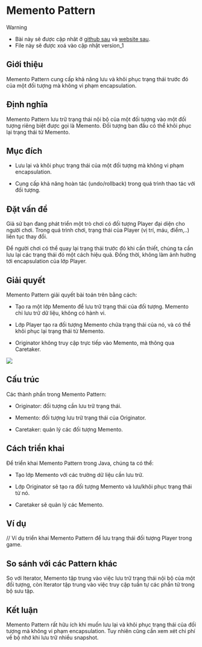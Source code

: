 # Memento Pattern

> [!WARNING]
> * Bài này sẽ được cập nhât ở [github sau](https://github.com/nguyenphuc22/Design-Patterns/blob/main/Writerside/topics/Singleton.md) và [website sau](https://nguyenphuc22.github.io/Design-Patterns/singleton.html).
> * File này sẽ được xoá vào cập nhật version_1


## Giới thiệu

Memento Pattern cung cấp khả năng lưu và khôi phục trạng thái trước đó của một đối tượng mà không vi phạm encapsulation.

## Định nghĩa

Memento Pattern lưu trữ trạng thái nội bộ của một đối tượng vào một đối tượng riêng biệt được gọi là Memento. Đối tượng ban đầu có thể khôi phục lại trạng thái từ Memento.

## Mục đích

- Lưu lại và khôi phục trạng thái của một đối tượng mà không vi phạm encapsulation.

- Cung cấp khả năng hoàn tác (undo/rollback) trong quá trình thao tác với đối tượng.

## Đặt vấn đề

Giả sử bạn đang phát triển một trò chơi có đối tượng Player đại diện cho người chơi. Trong quá trình chơi, trạng thái của Player (vị trí, máu, điểm,..) liên tục thay đổi.

Để người chơi có thể quay lại trạng thái trước đó khi cần thiết, chúng ta cần lưu lại các trạng thái đó một cách hiệu quả. Đồng thời, không làm ảnh hưởng tới encapsulation của lớp Player.

## Giải quyết

Memento Pattern giải quyết bài toán trên bằng cách:

- Tạo ra một lớp Memento để lưu trữ trạng thái của đối tượng. Memento chỉ lưu trữ dữ liệu, không có hành vi.

- Lớp Player tạo ra đối tượng Memento chứa trạng thái của nó, và có thể khôi phục lại trạng thái từ Memento.

- Originator không truy cập trực tiếp vào Memento, mà thông qua Caretaker.

![](https://refactoring.guru/images/patterns/diagrams/memento/structure.png)

## Cấu trúc

Các thành phần trong Memento Pattern:

- Originator: đối tượng cần lưu trữ trạng thái.

- Memento: đối tượng lưu trữ trạng thái của Originator.

- Caretaker: quản lý các đối tượng Memento.

## Cách triển khai

Để triển khai Memento Pattern trong Java, chúng ta có thể:

- Tạo lớp Memento với các trường dữ liệu cần lưu trữ.

- Lớp Originator sẽ tạo ra đối tượng Memento và lưu/khôi phục trạng thái từ nó.

- Caretaker sẽ quản lý các Memento.

## Ví dụ

// Ví dụ triển khai Memento Pattern để lưu trạng thái đối tượng Player trong game.

## So sánh với các Pattern khác

So với Iterator, Memento tập trung vào việc lưu trữ trạng thái nội bộ của một đối tượng, còn Iterator tập trung vào việc truy cập tuần tự các phần tử trong bộ sưu tập.

## Kết luận

Memento Pattern rất hữu ích khi muốn lưu lại và khôi phục trạng thái của đối tượng mà không vi phạm encapsulation. Tuy nhiên cũng cần xem xét chi phí về bộ nhớ khi lưu trữ nhiều snapshot.